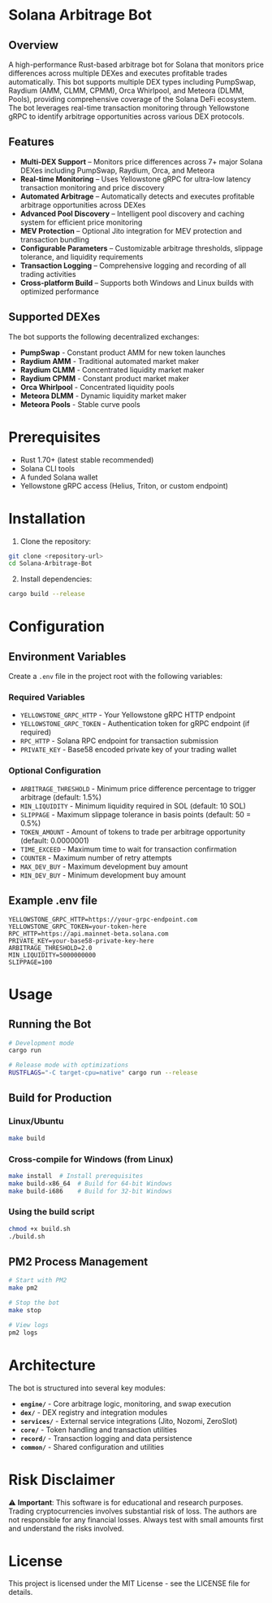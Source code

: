 
# Solana Arbitrage Bot

## Overview
A high-performance Rust-based arbitrage bot for Solana that monitors price differences across multiple DEXes and executes profitable trades automatically. This bot supports multiple DEX types including PumpSwap, Raydium (AMM, CLMM, CPMM), Orca Whirlpool, and Meteora (DLMM, Pools), providing comprehensive coverage of the Solana DeFi ecosystem.
The bot leverages real-time transaction monitoring through Yellowstone gRPC to identify arbitrage opportunities across various DEX protocols.

## Features

- **Multi-DEX Support** – Monitors price differences across 7+ major Solana DEXes including PumpSwap, Raydium, Orca, and Meteora
- **Real-time Monitoring** – Uses Yellowstone gRPC for ultra-low latency transaction monitoring and price discovery
- **Automated Arbitrage** – Automatically detects and executes profitable arbitrage opportunities across DEXes
- **Advanced Pool Discovery** – Intelligent pool discovery and caching system for efficient price monitoring
- **MEV Protection** – Optional Jito integration for MEV protection and transaction bundling
- **Configurable Parameters** – Customizable arbitrage thresholds, slippage tolerance, and liquidity requirements
- **Transaction Logging** – Comprehensive logging and recording of all trading activities
- **Cross-platform Build** – Supports both Windows and Linux builds with optimized performance

## Supported DEXes

The bot supports the following decentralized exchanges:

- **PumpSwap** - Constant product AMM for new token launches
- **Raydium AMM** - Traditional automated market maker
- **Raydium CLMM** - Concentrated liquidity market maker
- **Raydium CPMM** - Constant product market maker
- **Orca Whirlpool** - Concentrated liquidity pools
- **Meteora DLMM** - Dynamic liquidity market maker
- **Meteora Pools** - Stable curve pools

# Prerequisites

- Rust 1.70+ (latest stable recommended)
- Solana CLI tools
- A funded Solana wallet
- Yellowstone gRPC access (Helius, Triton, or custom endpoint)

# Installation

1. Clone the repository:
```bash
git clone <repository-url>
cd Solana-Arbitrage-Bot
```

2. Install dependencies:
```bash
cargo build --release
```

# Configuration

## Environment Variables

Create a `.env` file in the project root with the following variables:

### Required Variables
- `YELLOWSTONE_GRPC_HTTP` - Your Yellowstone gRPC HTTP endpoint
- `YELLOWSTONE_GRPC_TOKEN` - Authentication token for gRPC endpoint (if required)
- `RPC_HTTP` - Solana RPC endpoint for transaction submission
- `PRIVATE_KEY` - Base58 encoded private key of your trading wallet

### Optional Configuration
- `ARBITRAGE_THRESHOLD` - Minimum price difference percentage to trigger arbitrage (default: 1.5%)
- `MIN_LIQUIDITY` - Minimum liquidity required in SOL (default: 10 SOL)
- `SLIPPAGE` - Maximum slippage tolerance in basis points (default: 50 = 0.5%)
- `TOKEN_AMOUNT` - Amount of tokens to trade per arbitrage opportunity (default: 0.0000001)
- `TIME_EXCEED` - Maximum time to wait for transaction confirmation
- `COUNTER` - Maximum number of retry attempts
- `MAX_DEV_BUY` - Maximum development buy amount
- `MIN_DEV_BUY` - Minimum development buy amount

## Example .env file
```env
YELLOWSTONE_GRPC_HTTP=https://your-grpc-endpoint.com
YELLOWSTONE_GRPC_TOKEN=your-token-here
RPC_HTTP=https://api.mainnet-beta.solana.com
PRIVATE_KEY=your-base58-private-key-here
ARBITRAGE_THRESHOLD=2.0
MIN_LIQUIDITY=5000000000
SLIPPAGE=100
```

# Usage

## Running the Bot

```bash
# Development mode
cargo run

# Release mode with optimizations
RUSTFLAGS="-C target-cpu=native" cargo run --release
```

## Build for Production

### Linux/Ubuntu
```bash
make build
```

### Cross-compile for Windows (from Linux)
```bash
make install  # Install prerequisites
make build-x86_64  # Build for 64-bit Windows
make build-i686    # Build for 32-bit Windows
```

### Using the build script
```bash
chmod +x build.sh
./build.sh
```

## PM2 Process Management

```bash
# Start with PM2
make pm2

# Stop the bot
make stop

# View logs
pm2 logs
```

# Architecture

The bot is structured into several key modules:

- **`engine/`** - Core arbitrage logic, monitoring, and swap execution
- **`dex/`** - DEX registry and integration modules
- **`services/`** - External service integrations (Jito, Nozomi, ZeroSlot)
- **`core/`** - Token handling and transaction utilities
- **`record/`** - Transaction logging and data persistence
- **`common/`** - Shared configuration and utilities

# Risk Disclaimer

⚠️ **Important**: This software is for educational and research purposes. Trading cryptocurrencies involves substantial risk of loss. The authors are not responsible for any financial losses. Always test with small amounts first and understand the risks involved.

# License

This project is licensed under the MIT License - see the LICENSE file for details.

